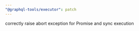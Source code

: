 ```yaml
---
"@graphql-tools/executor": patch
---
```


correctly raise abort exception for Promise and sync execution
